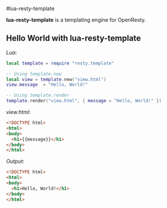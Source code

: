 #lua-resty-template

**lua-resty-template** is a templating engine for OpenResty.

## Hello World with lua-resty-template

*Lua*:

```lua
local template = require "resty.template"

-- Using template.new
local view = template.new("view.html")
view.message  = "Hello, World!"

-- Using template.render
template.render("view.html", { message = "Hello, World!" })


```

*view.html*:

```html
<!DOCTYPE html>
<html>
<body>
  <h1>{{message}}</h1>
</body>
</html>
```

*Output*:

```html
<!DOCTYPE html>
<html>
<body>
  <h1>Hello, World!</h1>
</body>
</html>
```
